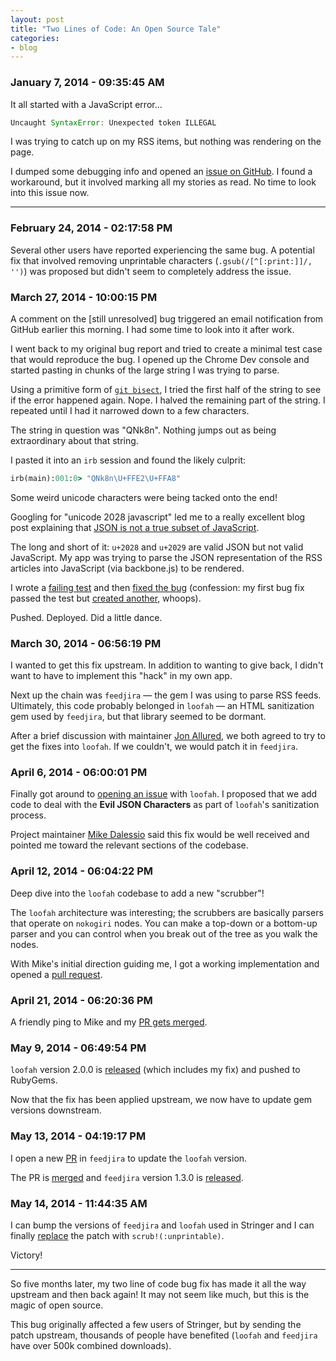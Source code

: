 ```yaml
---
layout: post
title: "Two Lines of Code: An Open Source Tale"
categories:
- blog
---
```



### January 7, 2014 - 09:35:45 AM

It all started with a JavaScript error...

```javascript
Uncaught SyntaxError: Unexpected token ILLEGAL
```

I was trying to catch up on my RSS items, but nothing was rendering on the page.

I dumped some debugging info and opened an [issue on GitHub][s295]. I found a
workaround, but it involved marking all my stories as read. No time to look into
this issue now.

---

### February 24, 2014 - 02:17:58 PM

Several other users have reported experiencing the same bug. A potential fix
that involved removing unprintable characters (`.gsub(/[^[:print:]]/, '')`) was 
proposed but didn't seem to completely address the issue.


### March 27, 2014 - 10:00:15 PM

A comment on the [still unresolved] bug triggered an email notification from
GitHub earlier this morning. I had some time to look into it after work.

I went back to my original bug report and tried to create a minimal test
case that would reproduce the bug. I opened up the Chrome Dev console and started
pasting in chunks of the large string I was trying to parse.

Using a primitive form of [`git bisect`][bi], I tried the first half of the 
string to see if the error happened again. Nope. I halved the remaining part of 
the string. I repeated until I had it narrowed down to a few characters.

The string in question was "QNk8n". Nothing jumps out as being extraordinary
about that string.

I pasted it into an `irb` session and found the likely culprit:

```ruby
irb(main):001:0> "QNk8n\U+FFE2\U+FFA8"
```

Some weird unicode characters were being tacked onto the end!

Googling for "unicode 2028 javascript" led me to a really excellent
blog post explaining that [JSON is not a true subset of JavaScript][timeless].

The long and short of it: `u+2028` and `u+2029` are valid JSON but not valid
JavaScript. My app was trying to parse the JSON representation of the RSS
articles into JavaScript (via backbone.js) to be rendered.

I wrote a [failing test][fail] and then [fixed the bug][sfix] (confession: my
first bug fix passed the test but [created another][whoops], whoops).

Pushed. Deployed. Did a little dance.

### March 30, 2014 - 06:56:19 PM

I wanted to get this fix upstream. In addition to wanting to give back, I didn't
want to have to implement this "hack" in my own app.

Next up the chain was `feedjira` &mdash; the gem I was using to parse RSS feeds.
Ultimately, this code probably belonged in `loofah` &mdash; an HTML sanitization 
gem used by `feedjira`, but that library seemed to be dormant.

After a brief discussion with maintainer [Jon Allured][jon], we both agreed to 
try to get the fixes into `loofah`. If we couldn't, we would patch it in `feedjira`.

### April 6, 2014 - 06:00:01 PM

Finally got around to [opening an issue][l65] with `loofah`. I proposed that we add
code to deal with the **Evil JSON Characters** as part of `loofah`'s sanitization
process.

Project maintainer [Mike Dalessio][miked] said this fix would be well received 
and pointed me toward the relevant sections of the codebase.

### April 12, 2014 - 06:04:22 PM

Deep dive into the `loofah` codebase to add a new "scrubber"! 

The `loofah` architecture was interesting; the scrubbers are basically parsers 
that operate on `nokogiri` nodes. You can make a top-down or a bottom-up parser 
and you can control when you break out of the tree as you walk the nodes.

With Mike's initial direction guiding me, I got a working implementation and 
opened a [pull request][l66].

### April 21, 2014 - 06:20:36 PM

A friendly ping to Mike and my [PR gets merged][lm].

### May 9, 2014 - 06:49:54 PM

`loofah` version 2.0.0 is [released][lr] (which includes my fix) and pushed to
RubyGems.

Now that the fix has been applied upstream, we now have to update gem versions
downstream.

### May 13, 2014 - 04:19:17 PM

I open a new [PR][f223] in `feedjira` to update the `loofah` version.

The PR is [merged][fm] and `feedjira` version 1.3.0 is [released][fr].

### May 14, 2014 - 11:44:35 AM

I can bump the versions of `feedjira` and `loofah` used in Stringer and I
can finally [replace][victory] the patch with `scrub!(:unprintable)`.

Victory!

---

So five months later, my two line of code bug fix has made it all the way
upstream and then back again! It may not seem like much, but this is the magic 
of open source.

This bug originally affected a few users of Stringer, but by sending the 
patch upstream, thousands of people have benefited (`loofah` and `feedjira` 
have over 500k combined downloads).


[s295]: https://github.com/swanson/stringer/issues/295
[timeless]: http://timelessrepo.com/json-isnt-a-javascript-subset
[fail]: https://github.com/swanson/stringer/commit/71199cc432fe03ce483e3f7b55cea683c09d6cfc#diff-3ac47732f4ef157a8877f2753398056cR90
[sfix]: https://github.com/swanson/stringer/commit/2ae53ed8d47f9d9bf25dd9c41c18f9935a390de1
[whoops]: https://github.com/swanson/stringer/pull/314
[jon]: https://github.com/jonallured
[l65]: https://github.com/flavorjones/loofah/issues/65
[miked]: https://github.com/flavorjones
[l66]: https://github.com/flavorjones/loofah/pull/66
[lm]: https://github.com/flavorjones/loofah/commit/273e30297d85d81ad170843f2523305816d9f25d
[lr]: https://rubygems.org/gems/loofah/versions
[f223]: https://github.com/feedjira/feedjira/pull/223
[fm]: https://github.com/feedjira/feedjira/commit/d382f8ac1ffed29e9215996d03981506da6602dd
[fr]: https://rubygems.org/gems/feedjira/versions/1.3.0
[victory]: https://github.com/swanson/stringer/commit/5102bb6b3a595a764de010c721c59736a6be3295
[bi]: http://git-scm.com/docs/git-bisect
